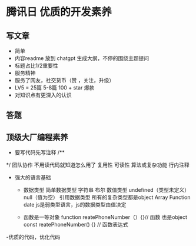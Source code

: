 # 腾讯日  优质的开发素养
## 写文章
 - 简单
 - 内容readme 放到 chatgpt 生成大纲，不停的围绕主题提问
 - 标题占比1/2重要性
 - 服务精神
 -    服务了网友，社交货币（赞 ，关注，升级）
 -    LV5 = 25篇 5-8篇 100 + star 爆款
 -    对知识点有更深入的认识

 ## 答题

 ## 顶级大厂编程素养
   - 要写代码先写注释
   /**

   */
   团队协作 不用读代码就知道怎么用了 复用性
   可读性  算法或复杂功能 行内注释

   - 强大的语言基础
      - 数据类型
            简单数据类型
                字符串 布尔 数值类型 undefined（类型未定义） null（值为空）
           引用数据类型
               所有的复杂类型都是object Array Function date
            js是弱类型语言，js的数据类型由值决定

      - 函数是一等对象 
           function reatePhoneNumber（）{}// 函数 也是object
           const reatePhoneNumber() {} // 函数表达式

-优质的代码，优化代码
